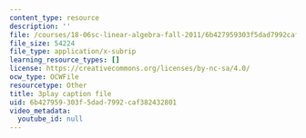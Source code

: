 ```yaml
---
content_type: resource
description: ''
file: /courses/18-06sc-linear-algebra-fall-2011/6b427959303f5dad7992caf382432801_Ts3o2I8_Mxc.srt
file_size: 54224
file_type: application/x-subrip
learning_resource_types: []
license: https://creativecommons.org/licenses/by-nc-sa/4.0/
ocw_type: OCWFile
resourcetype: Other
title: 3play caption file
uid: 6b427959-303f-5dad-7992-caf382432801
video_metadata:
  youtube_id: null
---
```

